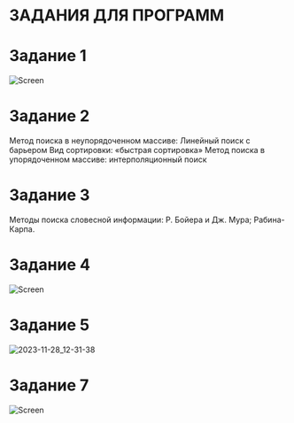# ЗАДАНИЯ ДЛЯ ПРОГРАММ
# Задание 1
![Screen](https://github.com/Ilia-2004/mathModeling/assets/36201691/e6f1d6ba-5069-4d72-97f1-9f69a2eef71f)

# Задание 2
Метод поиска в неупорядоченном массиве: Линейный поиск с
барьером
Вид сортировки: «быстрая
сортировка»
Метод поиска в упорядоченном массиве: интерполяционный
поиск

# Задание 3
Методы поиска словесной информации: Р. Бойера и Дж. Мура; Рабина-Карпа.

# Задание 4
![Screen](https://github.com/Ilia-2004/mathModeling/assets/36201691/37dcea35-d2a5-4a80-bedd-c5db8cd89b72)

# Задание 5
![2023-11-28_12-31-38](https://github.com/Ilia-2004/mathModeling/assets/36201691/4847411f-c7fc-426b-b9a7-2e96817f715d)

# Задание 7
![Screen](https://github.com/Ilia-2004/mathModeling/assets/36201691/72eb14fa-368f-445b-9118-ec10f32841d2)
